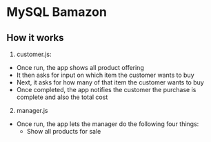 # MySQL Bamazon
## How it works
1. customer.js:
- Once run, the app shows all product offering
- It then asks for input on which item the customer wants to buy
- Next, it asks for how many of that item the customer wants to buy
- Once completed, the app notifies the customer the purchase is complete and also the total cost
2. manager.js
- Once run, the app lets the manager do the following four things:
  - Show all products for sale
